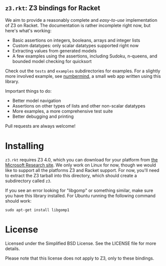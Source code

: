 `z3.rkt`: Z3 bindings for Racket
--------------------------------

We aim to provide a reasonably complete and *easy-to-use* implementation of Z3
on Racket. The documentation is rather incomplete right now, but here's what's
working:

* Basic assertions on integers, booleans, arrays and integer lists
* Custom datatypes: only scalar datatypes supported right now
* Extracting values from generated models
* A few examples using the assertions, including Sudoku, n-queens, and bounded model checking for quicksort

Check out the `tests` and `examples` subdirectories for examples. For a
slightly more involved example, see [numbermind](https://github.com/sid0/numbermind),
a small web app written using this library.

Important things to do:

* Better model navigation
* Assertions on other types of lists and other non-scalar datatypes
* More examples, a more comprehensive test suite
* Better debugging and printing

Pull requests are always welcome!

Installing
==========

`z3.rkt` requires Z3 4.0, which you can download for your platform from [the
Microsoft Research
site](http://research.microsoft.com/en-us/um/redmond/projects/z3/download.html). We
only work on Linux for now, though we would like to support all the platforms Z3
and Racket support. For now, you'll need to extract the Z3 tarball into this
directory, which should create a subdirectory called `z3`.

If you see an error looking for "libgomp" or something similar, make sure you
have this library installed. For Ubuntu running the following command should
work:

    sudo apt-get install libgomp1

License
=======

Licensed under the Simplified BSD License. See the LICENSE file for more
details.

Please note that this license does not apply to Z3, only to these bindings.
